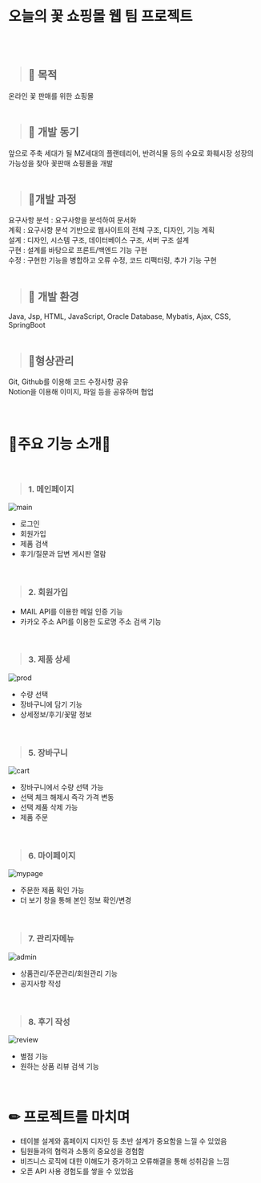 # 오늘의 꽃 쇼핑몰 웹 팀 프로젝트
<br>
<br>

> ## 🌿  목적   
온라인 꽃 판매를 위한 쇼핑몰
<br>
<br>

> ## 🌿 개발 동기   
앞으로 주축 세대가 될 MZ세대의 플랜테리어, 반려식물 등의 수요로 화훼시장 성장의 가능성을 찾아 꽃판매 쇼핑몰을 개발
<br>
<br>

> ## 🌿개발 과정   
요구사항 분석 : 요구사항을 분석하여 문서화   
계획 : 요구사항 분석 기반으로 웹사이트의 전체 구조, 디자인, 기능 계획   
설계 : 디자인, 시스템 구조, 데이터베이스 구조, 서버 구조 설계   
구현 : 설계를 바탕으로 프론트/백엔드 기능 구현   
수정 : 구현한 기능을 병합하고 오류 수정, 코드 리팩터링, 추가 기능 구현
<br>
<br>
> ## 🌿 개발 환경   
Java, Jsp, HTML, JavaScript, Oracle Database, Mybatis, Ajax, CSS, SpringBoot
<br>
<br>
> ## 🌿형상관리   
Git, Github를 이용해 코드 수정사항 공유   
Notion을 이용해 이미지, 파일 등을 공유하며 협업
<br>
<br>
<br>
   
# 🌹주요 기능 소개🌹 
<br>

> ### **1. 메인페이지**
> 
![main](https://user-images.githubusercontent.com/125852574/229419223-0bce6592-a302-4f93-98d7-ceab8cc3d0fc.png)
   
* 로그인   <br>
* 회원가입   <br>
* 제품 검색   <br>
* 후기/질문과 답변 게시판 열람 <br>
<br>
   
> ### **2. 회원가입**
* MAIL API를 이용한 메일 인증 기능   <br>
* 카카오 주소 API를 이용한 도로명 주소 검색 기능   <br>
<br>

> ### **3. 제품 상세**
![prod](https://user-images.githubusercontent.com/125852574/229419926-3ab8682a-d9c3-4f79-a6c6-c1c61a6ba403.png)
   
* 수량 선택  <br>
* 장바구니에 담기 기능 <br>
* 상세정보/후기/꽃말 정보
<br>

> ### **5. 장바구니**
![cart](https://user-images.githubusercontent.com/125852574/229419325-52cf412a-737e-43f1-a26f-506a3ac203ce.png)   

* 장바구니에서 수량 선택 가능  <br>
* 선택 체크 해제시 즉각 가격 변동 <br>
* 선택 제품 삭제 가능 <br>
* 제품 주문
<br>

> ### **6. 마이페이지**
![mypage](https://user-images.githubusercontent.com/125852574/229419345-43294159-920c-4ad7-a717-434e0ee1ac6f.png)
   
* 주문한 제품 확인 가능  <br>
* 더 보기 창을 통해 본인 정보 확인/변경
<br>

> ### **7. 관리자메뉴**
![admin](https://user-images.githubusercontent.com/125852574/229419412-e646ee2d-7f99-4daa-8a49-f69c8d617b8b.png)
   
* 상품관리/주문관리/회원관리 기능   <br>
* 공지사항 작성
<br>

> ### **8. 후기 작성**
![review](https://user-images.githubusercontent.com/125852574/229419426-f95b1b5f-c856-4d63-a31c-20de6ef6045d.png)
   
* 별점 기능   <br>
* 원하는 상품 리뷰 검색 기능   <br>
<br>

   
# ✏ 프로젝트를 마치며
* 테이블 설계와 홈페이지 디자인 등 초반 설계가 중요함을 느낄 수 있었음 <br>
* 팀원들과의 협력과 소통의 중요성을 경험함 <br>
* 비즈니스 로직에 대한 이해도가 증가하고 오류해결을 통해 성취감을 느낌 <br>
* 오픈 API 사용 경험도를 쌓을 수 있었음 <br>
